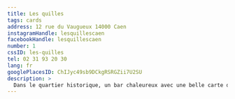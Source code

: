 ```yaml
---
title: Les quilles
tags: cards
address: 12 rue du Vaugueux 14000 Caen
instagramHandle: lesquillescaen
facebookHandle: lesquillescaen
number: 1
cssID: les-quilles
tel: 02 31 93 20 30
lang: fr
googlePlacesID: ChIJyc49sb9DCkgRSRGZii7U2SU
description: >
  Dans le quartier historique, un bar chaleureux avec une belle carte des vins ! La carte des victuailles est en collab avec des restos du coin.
---
```

